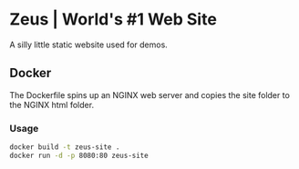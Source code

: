 # Zeus | World's #1 Web Site #
A silly little static website used for demos. 

## Docker ##

The Dockerfile spins up an NGINX web server and copies the site folder to 
the NGINX html folder.

### Usage ###

```bash
docker build -t zeus-site .
docker run -d -p 8080:80 zeus-site
```
